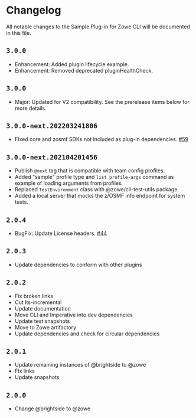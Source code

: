 # Changelog

All notable changes to the Sample Plug-in for Zowe CLI will be documented in this file.

## `3.0.0`

- Enhancement: Added plugin lifecycle example.
- Enhancement: Removed deprecated pluginHealthCheck.

## `3.0.0`

- Major: Updated for V2 compatibility. See the prerelease items below for more details.

## `3.0.0-next.202203241806`

- Fixed core and zosmf SDKs not included as plug-in dependencies. [#59](https://github.com/zowe/zowe-cli-sample-plugin/issues/59)

## `3.0.0-next.202104201456`

- Publish `@next` tag that is compatible with team config profiles.
- Added "sample" profile type and `list profile-args` command as example of loading arguments from profiles.
- Replaced `TestEnvironment` class with @zowe/cli-test-utils package.
- Added a local server that mocks the z/OSMF info endpoint for system tests.

## `2.0.4`

- BugFix: Update License headers. [#44](https://github.com/zowe/zowe-cli-sample-plugin/issues/44)

## `2.0.3`

- Update dependencies to conform with other plugins

## `2.0.2`

- Fix broken links
- Cut lts-incremental
- Update documentation
- Move CLI and Imperative into dev dependencies
- Update test snapshots
- Move to Zowe artifactory
- Update dependencies and check for circular dependencies

## `2.0.1`

- Update remaining instances of @brightside to @zowe
- Fix links
- Update snapshots

## `2.0.0`

- Change @brightside to @zowe